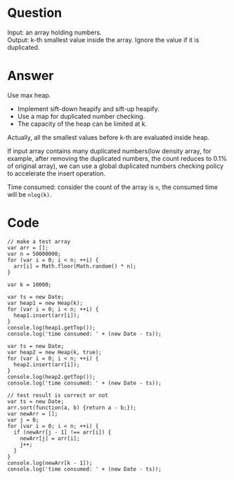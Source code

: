 # Question

Input: an array holding numbers.  
Output: k-th smallest value inside the array. Ignore the value if it is duplicated.

# Answer

Use max heap. 
* Implement sift-down heapify and sift-up heapify.
* Use a map for duplicated number checking.
* The capacity of the heap can be limited at k.

Actually, all the smallest values before k-th are evaluated inside heap.

If input array contains many duplicated numbers(low density array, for example, after removing the duplicated numbers, the count reduces to 0.1% of original array), we can use a global duplicated numbers checking policy to accelerate the insert operation.

Time consumed: consider the count of the array is `n`, the consumed time will be `nlog(k)`.

# Code

    // make a test array
    var arr = [];
    var n = 50000000;
    for (var i = 0; i < n; ++i) {
      arr[i] = Math.floor(Math.random() * n);
    }

    var k = 10000;

    var ts = new Date;
    var heap1 = new Heap(k);
    for (var i = 0; i < n; ++i) {
      heap1.insert(arr[i]);
    }
    console.log(heap1.getTop());
    console.log('time consumed: ' + (new Date - ts));

    var ts = new Date;
    var heap2 = new Heap(k, true);
    for (var i = 0; i < n; ++i) {
      heap2.insert(arr[i]);
    }
    console.log(heap2.getTop());
    console.log('time consumed: ' + (new Date - ts));

    // test result is correct or not
    var ts = new Date;
    arr.sort(function(a, b) {return a - b;});
    var newArr = [];
    var j = 0;
    for (var i = 0; i < n; ++i) {
      if (newArr[j - 1] !== arr[i]) {
        newArr[j] = arr[i];
        j++;
      }
    }
    console.log(newArr[k - 1]);
    console.log('time consumed: ' + (new Date - ts));